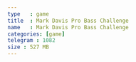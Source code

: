 ```yaml
---
type   : game
title  : Mark Davis Pro Bass Challenge
name   : Mark Davis Pro Bass Challenge
categories: [game]
telegram : 1082
size : 527 MB
---
```



